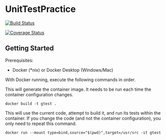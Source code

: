# UnitTestPractice

[![Build Status](https://travis-ci.com/chodges7/UnitTestPractice.svg?branch=master)](https://travis-ci.com/chodges7/UnitTestPractice)

[![Coverage Status](https://coveralls.io/repos/github/ChicoState/UnitTestPractice/badge.svg?branch=master)](https://coveralls.io/github/ChicoState/UnitTestPractice?branch=master)

## Getting Started

Prerequisites:
* Docker (\*nix) or Docker Desktop (Windows/Mac)

With Docker running, execute the following commands in order.

This will generate the container image. It needs to be run each time the
container configuration changes.

`docker build -t gtest .`

This will use the current code, attempt to build it, and run its tests
within the container. If you change the code (and not the container
configuration), you only need to repeat this command.

`docker run --mount type=bind,source="$(pwd)",target=/usr/src -it gtest`
